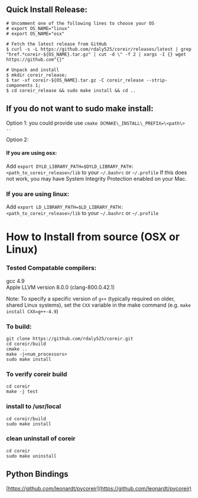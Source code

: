 
## Quick Install Release:
    # Uncomment one of the following lines to choose your OS
    # export OS_NAME="linux"
    # export OS_NAME="osx"

    # Fetch the latest release from GitHub
    $ curl -s -L https://github.com/rdaly525/coreir/releases/latest | grep "href.*coreir-${OS_NAME}.tar.gz" | cut -d \" -f 2 | xargs -I {} wget https://github.com"{}"

    # Unpack and install
    $ mkdir coreir_release;
    $ tar -xf coreir-${OS_NAME}.tar.gz -C coreir_release --strip-components 1;
    $ cd coreir_release && sudo make install && cd ..


## If you do not want to sudo make install:
Option 1: you could provide use `cmake DCMAKE\_INSTALL\_PREFIX=\<path\> ..`

Option 2:
#### If you are using osx:  
Add `export DYLD_LIBRARY_PATH=$DYLD_LIBRARY_PATH:<path_to_coreir_release>/lib` to your `~/.bashrc` or `~/.profile`
If this does not work, you may have System Integrity Protection enabled on your Mac.

### If you are using linux:  
Add `export LD_LIBRARY_PATH=$LD_LIBRARY_PATH:<path_to_coreir_release>/lib` to your `~/.bashrc` or `~/.profile` 
 

# How to Install from source (OSX or Linux)

### Tested Compatable compilers:  
  gcc 4.9  
  Apple LLVM version 8.0.0 (clang-800.0.42.1)  

Note: To specify a specific version of `g++` (typically required on older, shared Linux systems), set the `CXX` variable in the make command (e.g. `make install CXX=g++-4.9`)

### To build:

    git clone https://github.com/rdaly525/coreir.git
    cd coreir/build
    cmake ..
    make -j<num_processors>
    sudo make install

### To verify coreir build
    
    cd coreir
    make -j test

### install to /usr/local
  
    cd coreir/build
    sudo make install

### clean uninstall of coreir 
    cd coreir
    sudo make uninstall

## Python Bindings
[https://github.com/leonardt/pycoreir](https://github.com/leonardt/pycoreir)
